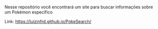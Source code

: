 Nesse repositório você encontrará um site para buscar informações sobre um Pokémon específico


Link: https://luizinfrd.github.io/PokeSearch/

